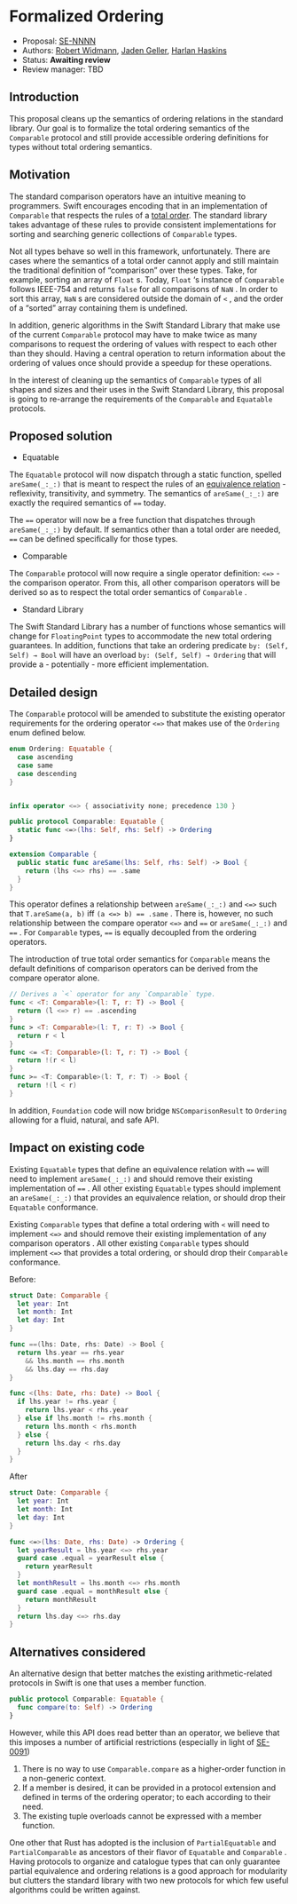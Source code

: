 # Formalized Ordering
* Proposal: [SE-NNNN](NNNN-filename.md)
* Authors: [Robert Widmann](https://github.com/codafi), [Jaden Geller](https://github.com/jadengeller), [Harlan Haskins](https://github.com/harlanhaskins)
* Status: **Awaiting review**
* Review manager: TBD


## Introduction

This proposal cleans up the semantics of ordering relations in the standard library.  Our goal is to formalize the total ordering semantics of the `Comparable` protocol and still provide accessible ordering definitions for types without total ordering semantics.

## Motivation

The standard comparison operators have an intuitive meaning to programmers.  Swift encourages encoding that in an implementation of `Comparable` that respects the rules of a [total order](https://en.wikipedia.org/wiki/Total_order).  The standard library takes advantage of these rules to provide consistent implementations for sorting and searching generic collections of `Comparable` types.

Not all types behave so well in this framework, unfortunately.  There are cases where the semantics of a total order cannot apply and still maintain the traditional definition of “comparison” over these types.  Take, for example, sorting an array of `Float` s.  Today, `Float` ‘s instance of `Comparable` follows IEEE-754 and returns `false` for all comparisons of `NaN` .   In order to sort this array, `NaN` s are considered outside the domain of `<` , and the order of a “sorted” array containing them is undefined.

In addition, generic algorithms in the Swift Standard Library that make use of the current `Comparable`  protocol may have to make twice as many comparisons to request the ordering of values with respect to each other than they should.  Having a central operation to return information about the ordering of values once should provide a speedup for these operations.

In the interest of cleaning up the semantics of `Comparable` types of all shapes and sizes and their uses in the Swift Standard Library, this proposal is going to re-arrange the requirements of the `Comparable` and `Equatable` protocols.

## Proposed solution

- Equatable

The `Equatable` protocol will now dispatch through a static function, spelled `areSame(_:_:)`  that is meant to respect the rules of an [equivalence relation](https://en.wikipedia.org/wiki/Equivalence_relation) - reflexivity, transitivity, and symmetry.  The semantics of `areSame(_:_:)`  are exactly the required semantics of `==`  today.

The `==` operator will now be a free function that dispatches through `areSame(_:_:)`  by default.  If semantics other than a total order are needed, `==`  can be defined specifically for those types.


- Comparable

The `Comparable` protocol will now require a single operator definition: `<=>`  - the comparison operator.  From this, all other comparison operators will be derived so as to respect the total order semantics of `Comparable` .


- Standard Library

The Swift Standard Library has a number of functions whose semantics will change for `FloatingPoint`  types to accommodate the new total ordering guarantees.  In addition, functions that take an ordering predicate `by: (Self, Self) → Bool`  will have an overload `by: (Self, Self) → Ordering` that will provide a - potentially - more efficient implementation.

## Detailed design

The `Comparable` protocol will be amended to substitute the existing operator requirements for the ordering operator `<=>`  that makes use of the `Ordering` enum defined below.

```swift
enum Ordering: Equatable {
  case ascending
  case same
  case descending
}


infix operator <=> { associativity none; precedence 130 }

public protocol Comparable: Equatable {
  static func <=>(lhs: Self, rhs: Self) -> Ordering
}

extension Comparable {
  public static func areSame(lhs: Self, rhs: Self) -> Bool {
    return (lhs <=> rhs) == .same
  }
}
```

This operator defines a relationship between `areSame(_:_:)`  and `<=>`  such that `T.areSame(a, b)` iff `(a <=> b) == .same` .  There is, however, no such relationship between the compare operator `<=>` and `==` or `areSame(_:_:)`  and `==` .  For `Comparable` types, `==` is equally decoupled from the ordering operators.

The introduction of true total order semantics for `Comparable` means the default definitions of comparison operators can be derived from the compare operator alone.

```swift
// Derives a `<` operator for any `Comparable` type.
func < <T: Comparable>(l: T, r: T) -> Bool {
  return (l <=> r) == .ascending
}
func > <T: Comparable>(l: T, r: T) -> Bool {
  return r < l
}
func <= <T: Comparable>(l: T, r: T) -> Bool {
  return !(r < l)
}
func >= <T: Comparable>(l: T, r: T) -> Bool {
  return !(l < r)
}
```

In addition, `Foundation` code will now bridge `NSComparisonResult` to `Ordering`  allowing for a fluid, natural, and safe API.

## Impact on existing code

Existing `Equatable` types that define an equivalence relation with `==` will need to implement `areSame(_:_:)`  and should remove their existing implementation of `==` .  All other existing `Equatable`  types should implement an `areSame(_:_:)`  that provides an equivalence relation, or should drop their `Equatable` conformance.

Existing `Comparable` types that define a total ordering with `<` will need to implement `<=>`  and should remove their existing implementation of any comparison operators .  All other existing `Comparable`  types should implement `<=>`  that provides a total ordering, or should drop their `Comparable` conformance.

Before:

```swift
struct Date: Comparable {
  let year: Int
  let month: Int
  let day: Int
}

func ==(lhs: Date, rhs: Date) -> Bool {
  return lhs.year == rhs.year
    && lhs.month == rhs.month
    && lhs.day == rhs.day
}

func <(lhs: Date, rhs: Date) -> Bool {
  if lhs.year != rhs.year {
    return lhs.year < rhs.year
  } else if lhs.month != rhs.month {
    return lhs.month < rhs.month
  } else {
    return lhs.day < rhs.day
  }
}
```

After

```swift
struct Date: Comparable {
  let year: Int
  let month: Int
  let day: Int
}

func <=>(lhs: Date, rhs: Date) -> Ordering {
  let yearResult = lhs.year <=> rhs.year
  guard case .equal = yearResult else {
    return yearResult
  }
  let monthResult = lhs.month <=> rhs.month
  guard case .equal = monthResult else {
    return monthResult
  }
  return lhs.day <=> rhs.day
}
```

## Alternatives considered

An alternative design that better matches the existing arithmetic-related protocols in Swift is one that uses a member function.

```swift
public protocol Comparable: Equatable {
  func compare(to: Self) -> Ordering
}
```

However, while this API does read better than an operator, we believe that this imposes a number of artificial restrictions (especially in light of [SE-0091](https://github.com/apple/swift-evolution/blob/master/proposals/0091-improving-operators-in-protocols.md))

1. There is no way to use `Comparable.compare` as a higher-order function in a non-generic context.
2. If a member is desired, it can be provided in a protocol extension and defined in terms of the ordering operator; to each according to their need.
3. The existing tuple overloads cannot be expressed with a member function.

One other that Rust has adopted is the inclusion of `PartialEquatable` and `PartialComparable`  as ancestors of their flavor of `Equatable` and `Comparable` .  Having protocols to organize and catalogue types that can only guarantee partial equivalence and ordering relations is a good approach for modularity but clutters the standard library with two new protocols for which few useful algorithms could be written against.